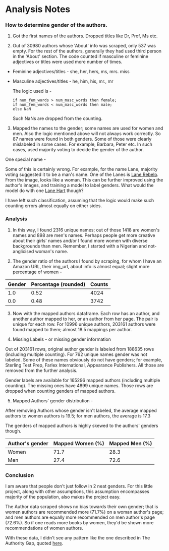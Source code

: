 # Analysis Notes

### How to determine gender of the authors.

1. Got the first names of the authors. Dropped titles like Dr, Prof, Ms etc.

2. Out of 30980 authors whose 'About' info was scraped, only 537 was empty. For
the rest of the authors, generally they had used third person in the 'About' section.
The code counted if masculine or feminine adjectives or titles were used more number
of times.

* Feminine adjectives/titles - she, her, hers, ms, mrs. miss
* Masculine adjectives/titles - he, him, his, mr., mr

  The logic used is -

  ``` pseudocode
  if num_fem_words > num_masc_words then female;
  if num_fem_words < num_masc_words then male;
  else NaN
  ```
  Such NaNs are dropped from the counting.

3. Mapped the names to the gender; some names are used for women and men. Also the
logic mentioned above will not always work correctly. So 87 names were found in both
genders. Some of those were clearly mislabeled in some cases. For example, Barbara, Peter
etc. In such cases, used majority voting to decide the gender of the author.

  One special name -

  Some of this is certainly wrong. For example, for the name Lane, majority voting suggested
  it to be a man's name. One of the Lanes is [Lane Rebelo](https://www.amazon.com/stores/author/B07CCKR9SP).
  From the image, looks like a woman. This can be further improved using the author's images,
  and training a model to label genders. What would the model do with one [Lane
    Hart](https://www.amazon.com/stores/author/B00J22NZTA) though?

  I have left such classification, assuming that the logic would make such counting errors
  almost equally on either sides.

### Analysis

1. In this way, I found 2316 unique names; out of those 1418 are women's names and
898 are men's names. Perhaps people get more creative about their girls' names and/or
I found more women with diverse backgrounds than men. Remember, I started with a
Nigerian and not-anglicised woman's name.

2. The gender ratio of the authors I found by scraping, for whom I have an Amazon URL,
their img_url, about info is almost equal; slight more percentage of women -

  | Gender | Percentage (rounded) | Counts |
  | ------ | -------------------- | ------ |
  |   1.0  |  0.52                |  4024  |
  |   0.0  |  0.48                |  3742  |

3. Now with the mapped authors dataframe. Each row has an author, and another author
mapped to her, or an author from her page. The pair is unique for each row. For 10996
unique authors, 203161 authors were found mapped to them; almost 18.5 mappings per
author.

4. Missing Labels - or missing gender information

  Out of 203161 rows, original author gender is labeled from 188635 rows (including
    multiple counting). For 762 unique names gender was not labeled. Some of these names
  obviously do not have genders; for example, Sterling Test Prep, Farlex International,
  Appearance Publishers. All those are removed from the further analysis.

  Gender labels are available for 165296 mapped authors (including multiple counting).
  The missing ones have 4899 unique names. Those rows are dropped when counting genders
  of mapped authors.

5. Mapped Authors' gender distribution -

  After removing Authors whose gender isn't labeled, the average mapped authors to women
  authors is 19.5; for men authors, the average is 17.3

  The genders of mapped authors is highly skewed to the authors' genders though.

  | Author's gender | Mapped Women (%) | Mapped Men (%) |
  | --------------- | ---------------  | ---------------|
  | Women           |    71.7          |   28.3         |
  | Men             |    27.4          |   72.6         |



### Conclusion

I am aware that people don't just follow in 2 neat genders. For this little project, along with
other assumptions, this assumption encompasses majority of the population, also makes the project
easy.

The Author data scraped shows no bias towards their own gender; that is women authors are recommended
more (71.7%) on a woman author's page; and men authors are equally more recommended on men author's
page (72.6%). So if one reads more books by women, they'd be shown more recommendations of women
authors.

With these data, I didn't see any pattern like the one described in The Authority Gap, quoted
[here](the_authority_gap.md).
